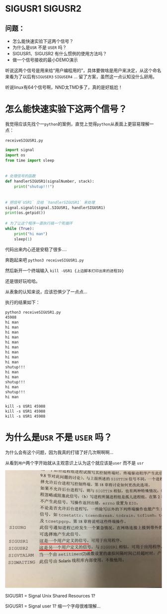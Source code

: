 SIGUSR1 SIGUSR2
================

## 问题：

* 怎么能快速实验下这两个信号？
* 为什么是`USR` 不是 `USER` 吗？
* SIGUSR1、SIGUSR2 有什么惯例的使用方法吗？
* 做一个信号接收的最小DEMO演示

听说这两个信号是用来给“用户编程用的”，具体要做啥是用户来决定，从这个命名来看为了以后有`SIGUSER3` `SIGUSER4` ... 留了方案，虽然这一点认知没什么卵用。

听说linux有64个信号啊，NND太TMD多了，真的是好尴尬！


# 怎么能快速实验下这两个信号？



我觉得应该先找个一`python`的案例，直觉上觉得`python`从表面上更容易理解一点：

`receiveSIGUSR1.py`

```python 
import signal
import os
from time import sleep


# 处理信号的函数
def handlerSIGUSR1(signalNumber, stack):
    print("shutup!!!")


# 把信号`USR1` 交给 `handlerSIGUSR1` 来处理
signal.signal(signal.SIGUSR1, handlerSIGUSR1)
print(os.getpid())

# 为了让这个程序一直执行搞一个死循环
while (True):
    print("hi man")
    sleep(1)

```

代码出来内心还是安稳了很多....

奔跑起来吧 `python3 receiveSIGUSR1.py`

然后新开一个终端输入 `kill -USR1 {上边脚本打印出来的进程ID}`

还是很好玩哈哈。

从表象的认知来说，应该恐惧少了一点点...

执行的结果如下：

```
python3 receiveSIGUSR1.py
45988
hi man
hi man
hi man
hi man
hi man
hi man
hi man
hi man
hi man
shutup!!!
hi man
hi man
shutup!!!
hi man
shutup!!!
hi man
```

```
kill -s USR1 45988
kill -s USR1 45988
kill -s USR1 45988
```

# 为什么是`USR` 不是 `USER` 吗？

为什么会有这个问题，因为我真的打错了好几次啊啊啊...

从看到`用户`两个字开始就从主观意识上认为这个就应该是`user` 而不是 `usr`

![why usr?](SIGUSR1-why-not-user.jpg)

SIGUSR1 = Signal Unix Shared Resources 1?

SIGUSR1 = Signal user 1? 缩一个字母很难理解...


